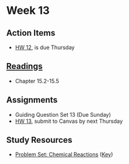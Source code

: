 # Week 13

## Action Items
* [HW 12](https://genchem.science.psu.edu/homework-12-wc), is due Thursday



## [Readings](https://genchem.science.psu.edu)
* Chapter 15.2-15.5



## Assignments

- Guiding Question Set 13 (Due Sunday)
- [HW 13](https://genchem.science.psu.edu/homework-13-wc), submit to Canvas by next Thursday


## Study Resources

- [Problem Set: Chemical Reactions](https://media.ed.science.psu.edu/sites/media/ed/files/documents/problemset21_inorganicreactions.pdf) ([Key](https://media.ed.science.psu.edu/sites/media/ed/files/documents/problemset21_inorganiccalculations_key.pdf))











